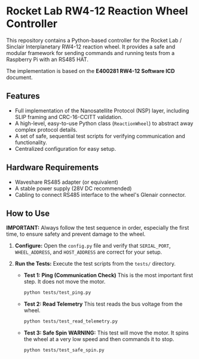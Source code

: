 # Rocket Lab RW4-12 Reaction Wheel Controller

This repository contains a Python-based controller for the Rocket Lab / Sinclair Interplanetary RW4-12 reaction wheel. It provides a safe and modular framework for sending commands and running tests from a Raspberry Pi with an RS485 HAT.

The implementation is based on the **E400281 RW4-12 Software ICD** document.

## Features

*   Full implementation of the Nanosatellite Protocol (NSP) layer, including SLIP framing and CRC-16-CCITT validation.
*   A high-level, easy-to-use Python class (`ReactionWheel`) to abstract away complex protocol details.
*   A set of safe, sequential test scripts for verifying communication and functionality.
*   Centralized configuration for easy setup.

## Hardware Requirements

*   Waveshare RS485 adapter (or equivalent)
*   A stable power supply (28V DC recommended)
*   Cabling to connect RS485 interface to the wheel's Glenair connector.


## How to Use

**IMPORTANT:** Always follow the test sequence in order, especially the first time, to ensure safety and prevent damage to the wheel.

1.  **Configure:**
    Open the `config.py` file and verify that `SERIAL_PORT`, `WHEEL_ADDRESS`, and `HOST_ADDRESS` are correct for your setup.

2.  **Run the Tests:**
    Execute the test scripts from the `tests/` directory.

    *   **Test 1: Ping (Communication Check)**
        This is the most important first step. It does not move the motor.
        ```bash
        python tests/test_ping.py
        ```

    *   **Test 2: Read Telemetry**
        This test reads the bus voltage from the wheel.
        ```bash
        python tests/test_read_telemetry.py
        ```

    *   **Test 3: Safe Spin**
        **WARNING:** This test will move the motor. It spins the wheel at a very low speed and then commands it to stop.
        ```bash
        python tests/test_safe_spin.py
        ```